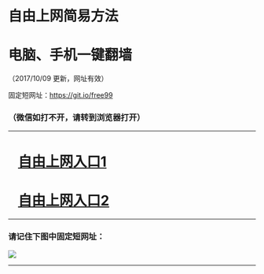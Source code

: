 ﻿# 自由上网简易方法

# 电脑、手机一键翻墙

（2017/10/09 更新，网址有效）

固定短网址：https://git.io/free99

### （微信如打不开，请转到浏览器打开）


***





# &nbsp;&nbsp; <a href="http://ft1175919825.fwq-tz-1001.info/fwqtz01.html?t=100900118763 " target="_blank">自由上网入口1</a>
# &nbsp;&nbsp; <a href="http://ft3265029304.fwq-tz-1002.info/fwqtz02.html?t=100900119612 " target="_blank">自由上网入口2</a>
***

### 请记住下图中固定短网址：

<img src="https://s3-us-west-2.amazonaws.com/fwq-1001/yjfq-20170905okok.png" /> 


***

